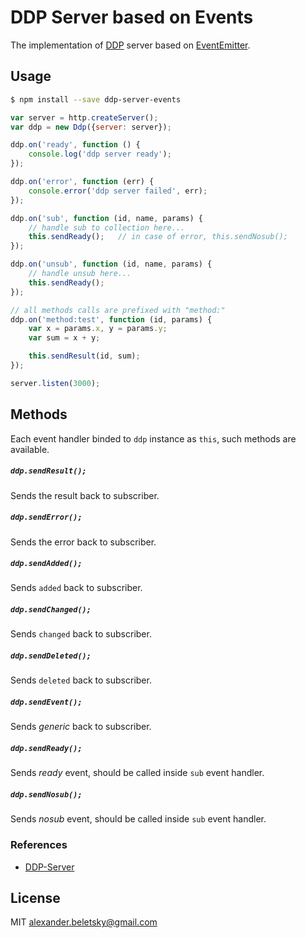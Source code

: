 # DDP Server based on Events

The implementation of [DDP](https://www.meteor.com/ddp) server based on [EventEmitter](https://nodejs.org/api/events.html#events_class_events_eventemitter).

## Usage

```bash
$ npm install --save ddp-server-events
```

```js
var server = http.createServer();
var ddp = new Ddp({server: server});

ddp.on('ready', function () {
    console.log('ddp server ready');
});

ddp.on('error', function (err) {
    console.error('ddp server failed', err);
});

ddp.on('sub', function (id, name, params) {
    // handle sub to collection here...
    this.sendReady();   // in case of error, this.sendNosub();
});

ddp.on('unsub', function (id, name, params) {
    // handle unsub here...
    this.sendReady();
});

// all methods calls are prefixed with "method:"
ddp.on('method:test', function (id, params) {
    var x = params.x, y = params.y;
    var sum = x + y;

    this.sendResult(id, sum);
});

server.listen(3000);
```

## Methods

Each event handler binded to `ddp` instance as `this`, such methods are available.

##### `ddp.sendResult();`

Sends the result back to subscriber.

##### `ddp.sendError();`

Sends the error back to subscriber.

##### `ddp.sendAdded();`

Sends `added` back to subscriber.

##### `ddp.sendChanged();`

Sends `changed` back to subscriber.

##### `ddp.sendDeleted();`

Sends `deleted` back to subscriber.

##### `ddp.sendEvent();`

Sends *generic* back to subscriber.

##### `ddp.sendReady();`

Sends *ready* event, should be called inside `sub` event handler.

##### `ddp.sendNosub();`

Sends *nosub* event, should be called inside `sub` event handler.

### References

* [DDP-Server](https://github.com/Tarang/DDP-Server)

## License

MIT alexander.beletsky@gmail.com
